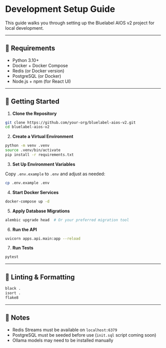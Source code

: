 # Development Setup Guide

This guide walks you through setting up the Bluelabel AIOS v2 project for local development.

---

## 🔧 Requirements

- Python 3.10+
- Docker + Docker Compose
- Redis (or Docker version)
- PostgreSQL (or Docker)
- Node.js + npm (for React UI)

---

## 🏁 Getting Started

1. **Clone the Repository**

```bash
git clone https://github.com/your-org/bluelabel-aios-v2.git
cd bluelabel-aios-v2
```

2. **Create a Virtual Environment**

```bash
python -m venv .venv
source .venv/bin/activate
pip install -r requirements.txt
```

3. **Set Up Environment Variables**

Copy `.env.example` to `.env` and adjust as needed:

```bash
cp .env.example .env
```

4. **Start Docker Services**

```bash
docker-compose up -d
```

5. **Apply Database Migrations**

```bash
alembic upgrade head  # Or your preferred migration tool
```

6. **Run the API**

```bash
uvicorn apps.api.main:app --reload
```

7. **Run Tests**

```bash
pytest
```

---

## 🧪 Linting & Formatting

```bash
black .
isort .
flake8
```

---

## 🧠 Notes

- Redis Streams must be available on `localhost:6379`
- PostgreSQL must be seeded before use (`init.sql` script coming soon)
- Ollama models may need to be installed manually
